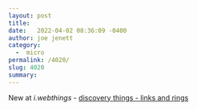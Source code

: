 ```yaml
---
layout: post
title:  
date:   2022-04-02 08:36:09 -0400
author: joe jenett
category:
  -  micro
permalink: /4020/
slug: 4020
summary:
---
```

New at <em>i.webthings</em> - <a href="https://iwebthings.jenett.org/discovery-things-links-and-rings/"> discovery things - links and rings</a>


<a href="https://brid.gy/publish/twitter"></a>
<data class="p-bridgy-omit-link" value="false"></data>